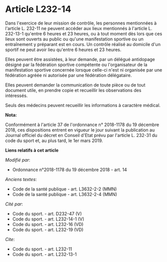 # Article L232-14

Dans l'exercice de leur mission de contrôle, les personnes mentionnées à l'article L. 232-11 ne peuvent accéder aux lieux
mentionnés à l'article L. 232-13-1 qu'entre 6 heures et 23 heures, ou à tout moment dès lors que ces lieux sont ouverts au
public ou qu'une manifestation sportive ou un entraînement y préparant est en cours. Un contrôle réalisé au domicile d'un
sportif ne peut avoir lieu qu'entre 6 heures et 23 heures.

Elles peuvent être assistées, à leur demande, par un délégué antidopage désigné par la fédération sportive compétente ou
l'organisateur de la manifestation sportive concernée lorsque celle-ci n'est ni organisée par une fédération agréée ni
autorisée par une fédération délégataire.

Elles peuvent demander la communication de toute pièce ou de tout document utile, en prendre copie et recueillir les
observations des intéressés.

Seuls des médecins peuvent recueillir les informations à caractère médical.

**Nota:**

Conformément à l'article 37 de l'ordonnance n° 2018-1178 du 19 décembre 2018, ces dispositions entrent en vigueur le jour
suivant la publication au Journal officiel du décret en Conseil d'Etat prévu par l'article L. 232-31 du code du sport et, au
plus tard, le 1er mars 2019.

**Liens relatifs à cet article**

_Modifié par_:

  - Ordonnance n°2018-1178 du 19 décembre 2018 - art. 14

_Anciens textes_:

  - Code de la santé publique - art. L3632-2-2 (MMN)
  - Code de la santé publique - art. L3632-2-4 (MMN)

_Cité par_:

  - Code du sport. - art. D232-47 (V)
  - Code du sport. - art. L232-14-1 (V)
  - Code du sport. - art. L232-16 (VD)
  - Code du sport. - art. L232-19 (VD)

_Cite_:

  - Code du sport. - art. L232-11
  - Code du sport. - art. L232-13-1

